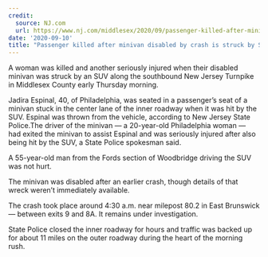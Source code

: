 ```yaml
---
credit:
  source: NJ.com
  url: https://www.nj.com/middlesex/2020/09/passenger-killed-after-minivan-disabled-by-crash-is-struck-by-suv-on-nj-turnpike.html
date: '2020-09-10'
title: "Passenger killed after minivan disabled by crash is struck by SUV on N.J. Turnpike"
---
```

A woman was killed and another seriously injured when their disabled minivan was struck by an SUV along the southbound New Jersey Turnpike in Middlesex County early Thursday morning.

Jadira Espinal, 40, of Philadelphia, was seated in a passenger’s seat of a minivan stuck in the center lane of the inner roadway when it was hit by the SUV. Espinal was thrown from the vehicle, according to New Jersey State Police.The driver of the minivan — a 20-year-old Philadelphia woman — had exited the minivan to assist Espinal and was seriously injured after also being hit by the SUV, a State Police spokesman said.

A 55-year-old man from the Fords section of Woodbridge driving the SUV was not hurt.

The minivan was disabled after an earlier crash, though details of that wreck weren’t immediately available.

The crash took place around 4:30 a.m. near milepost 80.2 in East Brunswick — between exits 9 and 8A. It remains under investigation.

State Police closed the inner roadway for hours and traffic was backed up for about 11 miles on the outer roadway during the heart of the morning rush.
